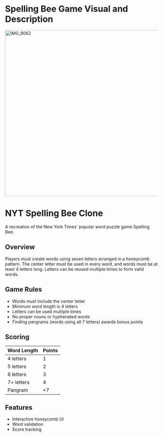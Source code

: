 # Spelling Bee Game Visual and Description

<img width="549" alt="IMG_9062" src="https://github.com/user-attachments/assets/bcc97cd1-3328-4f91-bf82-f385873e2a09" />

# NYT Spelling Bee Clone

A recreation of the New York Times' popular word puzzle game Spelling Bee.

## Overview

Players must create words using seven letters arranged in a honeycomb pattern. The center letter must be used in every word, and words must be at least 4 letters long. Letters can be reused multiple times to form valid words.

## Game Rules

- Words must include the center letter
- Minimum word length is 4 letters 
- Letters can be used multiple times
- No proper nouns or hyphenated words
- Finding pangrams (words using all 7 letters) awards bonus points

## Scoring

| Word Length | Points |
|------------|--------|
| 4 letters  | 1      |
| 5 letters  | 2      |
| 6 letters  | 3      |
| 7+ letters | 4      |
| Pangram    | +7     |

## Features

- Interactive honeycomb UI
- Word validation
- Score tracking


